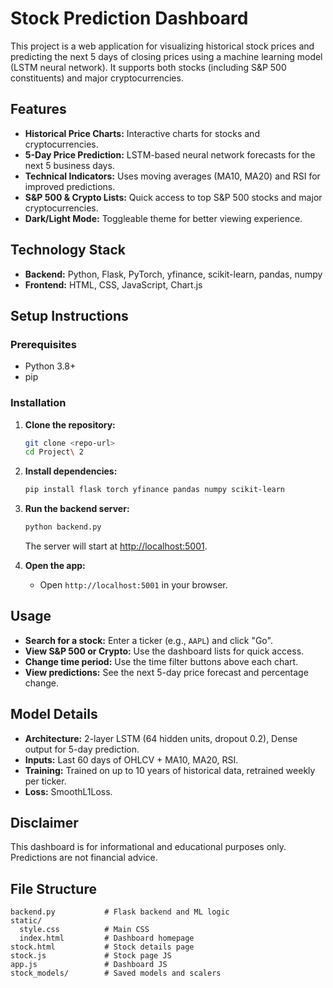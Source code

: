 # Stock Prediction Dashboard

This project is a web application for visualizing historical stock prices and predicting the next 5 days of closing prices using a machine learning model (LSTM neural network). It supports both stocks (including S&P 500 constituents) and major cryptocurrencies.

## Features

- **Historical Price Charts:** Interactive charts for stocks and cryptocurrencies.
- **5-Day Price Prediction:** LSTM-based neural network forecasts for the next 5 business days.
- **Technical Indicators:** Uses moving averages (MA10, MA20) and RSI for improved predictions.
- **S&P 500 & Crypto Lists:** Quick access to top S&P 500 stocks and major cryptocurrencies.
- **Dark/Light Mode:** Toggleable theme for better viewing experience.

## Technology Stack

- **Backend:** Python, Flask, PyTorch, yfinance, scikit-learn, pandas, numpy
- **Frontend:** HTML, CSS, JavaScript, Chart.js

## Setup Instructions

### Prerequisites

- Python 3.8+
- pip

### Installation

1. **Clone the repository:**
    ```bash
    git clone <repo-url>
    cd Project\ 2
    ```

2. **Install dependencies:**
    ```bash
    pip install flask torch yfinance pandas numpy scikit-learn
    ```

3. **Run the backend server:**
    ```bash
    python backend.py
    ```
    The server will start at [http://localhost:5001](http://localhost:5001).

4. **Open the app:**
    - Open `http://localhost:5001` in your browser.

## Usage

- **Search for a stock:** Enter a ticker (e.g., `AAPL`) and click "Go".
- **View S&P 500 or Crypto:** Use the dashboard lists for quick access.
- **Change time period:** Use the time filter buttons above each chart.
- **View predictions:** See the next 5-day price forecast and percentage change.

## Model Details

- **Architecture:** 2-layer LSTM (64 hidden units, dropout 0.2), Dense output for 5-day prediction.
- **Inputs:** Last 60 days of OHLCV + MA10, MA20, RSI.
- **Training:** Trained on up to 10 years of historical data, retrained weekly per ticker.
- **Loss:** SmoothL1Loss.

## Disclaimer

This dashboard is for informational and educational purposes only. Predictions are not financial advice.

## File Structure

```
backend.py           # Flask backend and ML logic
static/
  style.css          # Main CSS
  index.html         # Dashboard homepage
stock.html           # Stock details page
stock.js             # Stock page JS
app.js               # Dashboard JS
stock_models/        # Saved models and scalers
```